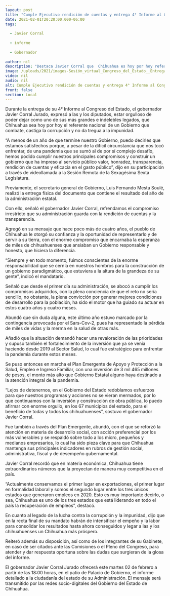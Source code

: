 ```yaml
---
layout: post
title: "Cumple Ejecutivo rendición de cuentas y entrega 4° Informe al Congreso del Estado"
date: 2021-02-01T20:20:00.000-06:00
tags:
  
  - Javier Corral
  
  - informe
  
  - Gobernador
  
author: nil
description: "Destaca Javier Corral que  Chihuahua es hoy por hoy referente nacional de un Gobierno que ha impreso al servicio público: valor, honradez, transparencia, rendición de cuentas y eficacia en el gasto público"
image: /uploads/2021/images-Sesión_virtual_Congreso_del_Estado__Entrega_del_IV_Informe.jpeg
video: nil
audio: nil
alt: Cumple Ejecutivo rendición de cuentas y entrega 4° Informe al Congreso del Estado
front: false
section: Local
---
```


Durante la entrega de su 4° Informe al Congreso del Estado, el gobernador Javier Corral Jurado, expresó a las y los diputados, estar orgulloso de poder dejar como uno de sus más grandes e indelebles legados, que Chihuahua sea hoy por hoy el referente nacional de un Gobierno que combate, castiga la corrupción y no da tregua a la impunidad.

“A menos de un año de que termine nuestro Gobierno, puedo decirles que estamos satisfechos porque, a pesar de la difícil circunstancia que nos tocó enfrentar, de una pandemia que se sumó al de por sí complejo desafío, hemos podido cumplir nuestros principales compromisos y construir un gobierno que ha impreso al servicio público valor, honradez, transparencia, rendición de cuentas y eficacia en el gasto público”, dijo en su participación a través de videollamada a la Sesión Remota de la Sexagésima Sexta Legislatura.

Previamente, el secretario general de Gobierno, Luis Fernando Mesta Soulé, realizó la entrega física del documento que contiene el resultado del año de la administración estatal.

Con ello, señaló el gobernador Javier Corral, refrendamos el compromiso irrestricto que su administración guarda con la rendición de cuentas y la transparencia.

Agregó en su mensaje que hace poco más de cuatro años, el pueblo de Chihuahua le otorgó su confianza y la oportunidad de representarlo y de servir a su tierra, con el enorme compromiso que encarnaba la esperanza de miles de chihuahuenses que ansiaban un Gobierno responsable y honesto, que hiciera la diferencia.

“Siempre y en todo momento, fuimos conscientes de la enorme responsabilidad que se cernía en nuestros hombros para la construcción de un gobierno paradigmático, que estuviera a la altura de la grandeza de su gente”, indicó el mandatario.

Señaló que desde el primer día su administración, se abocó a cumplir los compromisos adquiridos, con la plena conciencia de que el reto no sería sencillo, no obstante, la plena convicción por generar mejores condiciones de desarrollo para la población, ha sido el motor que ha guiado su actuar en estos cuatro años y cuatro meses.

Abundó que sin duda alguna, este último año estuvo marcado por la contingencia provocada por el Sars-Cov-2, pues ha representado la pérdida de miles de vidas y la merma en la salud de otras más.

Añadió que la situación demandó hacer una revaloración de las prioridades y supuso también el fortalecimiento de la inversión que ya se venía haciendo desde 2019 al Sector Salud, lo cual fue estratégico para enfrentar la pandemia durante estos meses.

Se puso entonces en marcha el Plan Emergente de Apoyo y Protección a la Salud, Empleo e Ingreso Familiar, con una inversión de 3 mil 465 millones de pesos, el monto más alto que Gobierno Estatal alguno haya destinado a la atención integral de la pandemia.

“Lejos de detenernos, en el Gobierno del Estado redoblamos esfuerzos para que nuestros programas y acciones no se vieran mermados, por lo que continuamos con la inversión y construcción de obra pública, lo puedo afirmar con enorme orgullo, en los 67 municipios del estado, para el beneficio de todas y todos los chihuahuenses”, sostuvo el gobernador Javier Corral.

Fue también a través del Plan Emergente, abundó, con el que se reforzó la atención en materia de desarrollo social, con acción preferencial por los más vulnerables y se respaldó sobre todo a los micro, pequeños y medianos empresarios, lo cual ha sido pieza clave para que Chihuahua mantenga sus principales indicadores en rubros de gestión social, administrativa, fiscal y de desempeño gubernamental.

Javier Corral recordó que en materia económica, Chihuahua tiene extraordinarios números que la proyectan de manera muy competitiva en el país.

“Actualmente conservamos el primer lugar en exportaciones, el primer lugar en formalidad laboral y somos el segundo lugar entre los tres únicos estados que generaron empleos en 2020. Esto es muy importante decirlo, o sea, Chihuahua es uno de los tres estados que está liderando en todo el país la recuperación de empleos”, destacó.

En cuanto al legado de la lucha contra la corrupción y la impunidad, dijo que en la recta final de su mandato habrán de intensificar el empeño y la labor para consolidar los resultados hasta ahora conseguidos y legar a las y los chihuahuenses un Chihuahua más próspero.

Reiteró además su disposición, así como de los integrantes de su Gabinete, en caso de ser citados ante las Comisiones o el Pleno del Congreso, para atender y dar respuesta oportuna sobre las dudas que surgieran de la glosa del informe.

El gobernador Javier Corral Jurado ofrecerá este martes 02 de febrero a partir de las 18:00 horas, en el patio de Palacio de Gobierno, el informe detallado a la ciudadanía del estado de su Administración. El mensaje será transmitido por las redes socio-digitales del Gobierno del Estado de Chihuahua.